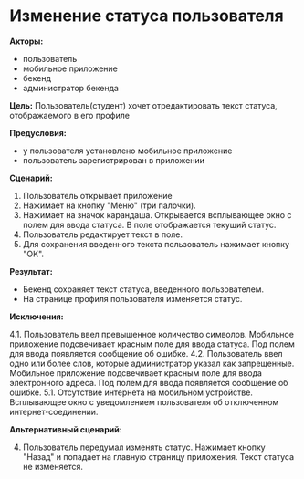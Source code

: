 # Изменение статуса пользователя

**Акторы:**

- пользователь
- мобильное приложение
- бекенд
- администратор бекенда

**Цель:**
Пользователь(студент) хочет отредактировать текст статуса, отображаемого в его профиле

**Предусловия:**
- у пользователя установлено мобильное приложение
- пользователь зарегистрирован в приложении

**Сценарий:**

1. Пользователь открывает приложение
2. Нажимает на кнопку "Меню" (три палочки).
3. Нажимает на значок карандаша. Открывается всплывающее окно с полем для ввода статуса. В поле отображается текущий статус.
4. Пользователь редактирует текст в поле.
5. Для сохранения введенного текста пользователь нажимает кнопку "ОК".

**Результат:**

- Бекенд сохраняет текст статуса, введенного пользователем.
- На странице профиля пользователя изменяется статус.

**Исключения:**

4.1. Пользователь ввел превышенное количество символов. Мобильное приложение подсвечивает красным поле для ввода статуса. Под полем для ввода появляется сообщение об ошибке.
4.2. Пользователь ввел одно или более слов, которые администратор указал как запрещенные. Мобильное приложение подсвечивает красным поле для ввода электронного адреса. Под полем для ввода появляется сообщение об ошибке.
5.1. Отсутствие интернета на мобильном устройстве. Всплывающее окно с уведомлением пользователя об отключенном интернет-соединении.

**Альтернативный сценарий:** 

4. Пользователь передумал изменять статус. Нажимает кнопку "Назад" и попадает на главную страницу приложения. Текст статуса не изменяется.
